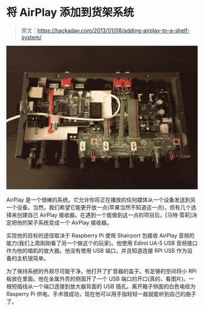 # 将 AirPlay 添加到货架系统

> 原文：<https://hackaday.com/2013/01/08/adding-airplay-to-a-shelf-system/>

![adding-airplay-to-a-shelf-system](img/54291ce98a169c3be17e2103904f5ba6.png)

AirPlay 是一个很棒的系统。它允许你将正在播放的任何媒体从一个设备发送到另一个设备。当然，我们希望它能更开放一点(苹果当然不知道这一点)，但有几个选择来创建自己 AirPlay 接收器。在遇到一个能做到这一点的项目后，[马特·雪莉]决定把他的架子系统变成一个 AirPlay 接收器。

实现他的目标的途径取决于 Raspberry Pi 使用 Shairport 包接收 AirPlay 音频的能力(我们上周刚刚看了另一个做这个的玩家)。他使用 Edirol UA-5 USB 音频接口作为他的唱机的放大器。他没有使用 USB 端口，并且知道连接 RPi USB 作为设备的主机很简单。

为了保持系统的外观尽可能干净，他打开了扩音器的盖子。有足够的空间将小 RPi 板放在里面。他在金属外壳的侧面开了一个 USB 端口的开口(真的，看图片)。一根短插线从一个端口连接到放大器背面的 USB 插孔。离开箱子侧面的白色电缆为 Rasperry Pi 供电。手术很成功，现在他可以用手指轻轻一敲就能听到自己的曲子了。